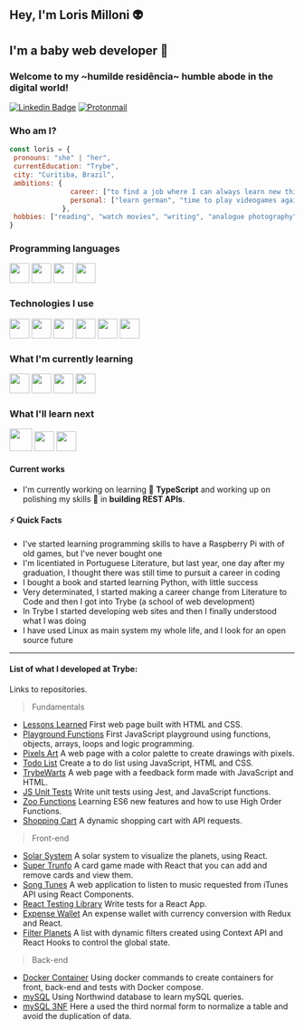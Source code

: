 ## Hey, I'm Loris Milloni :alien:
## I'm a baby web developer :baby:

### Welcome to my ~humilde residência~ humble abode in the digital world!

[![Linkedin Badge](https://img.shields.io/badge/-lorismilloni-blue?style=flat-square&logo=Linkedin&logoColor=white&link=https://www.linkedin.com/in/lorismilloni)](https://www.linkedin.com/in/lorismilloni) [![Protonmail](https://img.shields.io/badge/lorismilloni@proton.me-8B89CC?style=flat-square&logo=protonmail&logoColor=white&link=mailto:lorismilloni@proton.me)](mailto:lorismilloni@proton.me)

<!-- <div style="text-align: left">
  <p>There are 10 types of people in the world. Those who get Binary and those who don't...</p>
  <p>But let the binary perspective just for numbers. :rainbow_flag:</p>
</div>-->

### Who am I?
 ```javascript
 const loris = {
  pronouns: "she" | "her",
  currentEducation: "Trybe",
  city: "Curitiba, Brazil",
  ambitions: {
                career: ["to find a job where I can always learn new things", "get more women into coding"],
                personal: ["learn german", "time to play videogames again", "travel to taking photos"]
              },
  hobbies: ["reading", "watch movies", "writing", "analogue photography", "swimming"],
}
```
### Programming languages
<img src='https://cdn.jsdelivr.net/gh/devicons/devicon/icons/javascript/javascript-original.svg' width='35'/> <img src='https://cdn.jsdelivr.net/gh/devicons/devicon/icons/html5/html5-plain.svg' width='35'/> <img src='https://cdn.jsdelivr.net/gh/devicons/devicon/icons/css3/css3-plain.svg' width='35'/> <img src='https://cdn.jsdelivr.net/gh/devicons/devicon/icons/markdown/markdown-original.svg' width='35' />
### Technologies I use
<img src='https://cdn.jsdelivr.net/gh/devicons/devicon/icons/git/git-plain.svg' width='35'/> <img src='https://cdn.jsdelivr.net/gh/devicons/devicon/icons/react/react-original.svg' width='35'/> <img src='https://cdn.jsdelivr.net/gh/devicons/devicon/icons/redux/redux-original.svg' width='35'/> <img src='https://cdn.jsdelivr.net/gh/devicons/devicon/icons/jest/jest-plain.svg' width='35'/> <img src='https://cdn.jsdelivr.net/gh/devicons/devicon/icons/docker/docker-plain.svg' width='35'/> <img src="https://cdn.jsdelivr.net/gh/devicons/devicon/icons/eslint/eslint-original.svg" width='35'/>
### What I'm currently learning
<img src='https://cdn.jsdelivr.net/gh/devicons/devicon/icons/nodejs/nodejs-original.svg' width='35'/> <img src='https://cdn.jsdelivr.net/gh/devicons/devicon/icons/express/express-original.svg' width='35'/> <img src='https://cdn.jsdelivr.net/gh/devicons/devicon/icons/mysql/mysql-original.svg' width='35'/> <img src='https://cdn.jsdelivr.net/gh/devicons/devicon/icons/mocha/mocha-plain.svg' width='35'/> 
### What I'll learn next
<img src='https://cdn.jsdelivr.net/gh/devicons/devicon/icons/sass/sass-original.svg' width='40'/> <img src='https://cdn.jsdelivr.net/gh/devicons/devicon/icons/csharp/csharp-original.svg' width='35'/> <img src='https://cdn.jsdelivr.net/gh/devicons/devicon/icons/python/python-original.svg' width='35'/>
#### Current works
* I'm currently working on learning :bricks: **TypeScript** and working up on polishing my skills 🌱 in **building REST APIs**.
#### :zap: Quick Facts
* I've started learning programming skills to have a Raspberry Pi with of old games, but I've never bought one
* I'm licentiated in Portuguese Literature, but last year, one day after my graduation, I thought there was still time to pursuit a career in coding
* I bought a book and started learning Python, with little success
* Very determinated, I started making a career change from Literature to Code and then I got into Trybe (a school of web development)
* In Trybe I started developing web sites and then I finally understood what I was doing
* I have used Linux as main system my whole life, and I look for an open source future

---

#### List of what I developed at Trybe:
Links to repositories.
> Fundamentals
- [Lessons Learned](https://github.com/lorismilloni/study-project-lessons-learned) First web page built with HTML and CSS.
- [Playground Functions](https://github.com/lorismilloni/study-project-playground-functions) First JavaScript playground using functions, objects, arrays, loops and logic programming.
- [Pixels Art](https://github.com/lorismilloni/study-project-pixels-art) A web page with a color palette to create drawings with pixels.
- [Todo List](https://github.com/lorismilloni/study-project-todo-list) Create a to do list using JavaScript, HTML and CSS.
- [TrybeWarts](https://github.com/lorismilloni/study-project-trybewarts) A web page with a feedback form made with JavaScript and HTML.
- [JS Unit Tests](https://github.com/lorismilloni/study-project-js-unit-tests) Write unit tests using Jest, and JavaScript functions.
- [Zoo Functions](https://github.com/lorismilloni/study-project-zoo-functions) Learning ES6 new features and how to use High Order Functions.
- [Shopping Cart](https://github.com/lorismilloni/study-project-shopping-cart) A dynamic shopping cart with API requests.
> Front-end
- [Solar System](https://github.com/lorismilloni/studies-frontend-solar-system) A solar system to visualize the planets, using React.
- [Super Trunfo](https://github.com/lorismilloni/studies-frontend-super-trunfo) A card game made with React that you can add and remove cards and view them.
- [Song Tunes](https://github.com/lorismilloni/studies-frontend-song-tunes) A web application to listen to music requested from iTunes API using React Components.
- [React Testing Library](https://github.com/lorismilloni/studies-frontend-react-testing-library) Write tests for a React App.
- [Expense Wallet](https://github.com/lorismilloni/studies-frontend-expense-wallet) An expense wallet with currency conversion with Redux and React.
- [Filter Planets](https://github.com/lorismilloni/studies-frontend-filter-planets) A list with dynamic filters created using Context API and React Hooks to control the global state.
> Back-end
- [Docker Container](https://github.com/lorismilloni/studies-backend-docker-container) Using docker commands to create containers for front, back-end and tests with Docker compose.
- [mySQL](https://github.com/lorismilloni/studies-backend-mySQL) Using Northwind database to learn mySQL queries.
- [mySQL 3NF](https://github.com/lorismilloni/studies-backend-mySQL-3NF) Here a used the third normal form to normalize a table and avoid the duplication of data.
